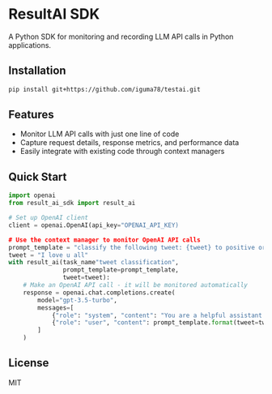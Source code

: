# ResultAI SDK

A Python SDK for monitoring and recording LLM API calls in Python applications.

## Installation

```bash
pip install git+https://github.com/iguma78/testai.git
```

## Features

- Monitor LLM API calls with just one line of code
- Capture request details, response metrics, and performance data
- Easily integrate with existing code through context managers

## Quick Start

```python
import openai
from result_ai_sdk import result_ai

# Set up OpenAI client
client = openai.OpenAI(api_key="OPENAI_API_KEY)

# Use the context manager to monitor OpenAI API calls
prompt_template = "classify the following tweet: {tweet} to positive or negative"
tweet = "I love u all"
with result_ai(task_name"tweet classification",
               prompt_template=prompt_template,
               tweet=tweet):
    # Make an OpenAI API call - it will be monitored automatically
    response = openai.chat.completions.create(
        model="gpt-3.5-turbo",
        messages=[
            {"role": "system", "content": "You are a helpful assistant."},
            {"role": "user", "content": prompt_template.format(tweet=tweet)}
        ]
    )
```

## License

MIT
